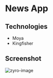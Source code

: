 # News App

 ## Technologies
 - Moya
 - Kingfisher
 

## Screenshot 

![zyro-image](https://user-images.githubusercontent.com/91742636/192228129-bce22405-1736-4d71-9182-bbbbc84549e3.png)

